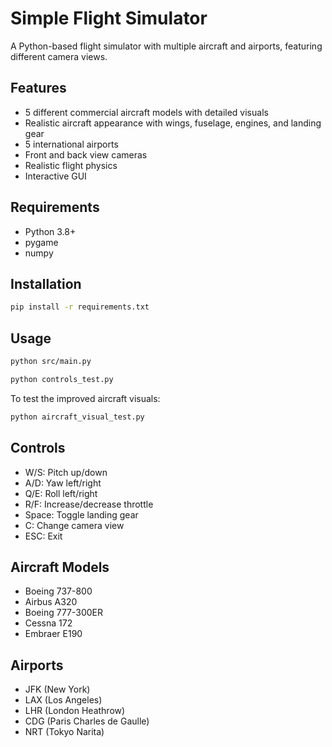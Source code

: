 # Simple Flight Simulator

A Python-based flight simulator with multiple aircraft and airports, featuring different camera views.

## Features
- 5 different commercial aircraft models with detailed visuals
- Realistic aircraft appearance with wings, fuselage, engines, and landing gear
- 5 international airports  
- Front and back view cameras
- Realistic flight physics
- Interactive GUI

## Requirements
- Python 3.8+
- pygame
- numpy

## Installation
```bash
pip install -r requirements.txt
```

## Usage
```bash
python src/main.py

python controls_test.py
```

To test the improved aircraft visuals:
```bash
python aircraft_visual_test.py
```

## Controls
- W/S: Pitch up/down
- A/D: Yaw left/right  
- Q/E: Roll left/right
- R/F: Increase/decrease throttle
- Space: Toggle landing gear
- C: Change camera view
- ESC: Exit

## Aircraft Models
- Boeing 737-800
- Airbus A320
- Boeing 777-300ER
- Cessna 172
- Embraer E190

## Airports
- JFK (New York)
- LAX (Los Angeles)
- LHR (London Heathrow)
- CDG (Paris Charles de Gaulle)
- NRT (Tokyo Narita)